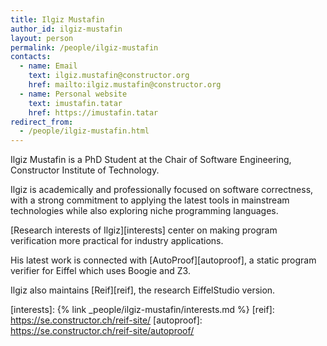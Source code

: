 ```yaml
---
title: Ilgiz Mustafin
author_id: ilgiz-mustafin
layout: person
permalink: /people/ilgiz-mustafin
contacts:
  - name: Email
    text: ilgiz.mustafin@constructor.org
    href: mailto:ilgiz.mustafin@constructor.org
  - name: Personal website
    text: imustafin.tatar
    href: https://imustafin.tatar
redirect_from:
  - /people/ilgiz-mustafin.html
---
```

Ilgiz Mustafin is a PhD Student at the Chair of Software Engineering, Constructor Institute of Technology.

Ilgiz is academically and professionally focused on software correctness,
with a strong commitment to applying the latest tools in mainstream technologies
while also exploring niche programming languages.

[Research interests of Ilgiz][interests] center on making program verification more practical
for industry applications.

His latest work is connected with [AutoProof][autoproof], a static
program verifier for Eiffel which uses Boogie and Z3.

Ilgiz also maintains [Reif][reif], the research EiffelStudio version.

[interests]: {% link _people/ilgiz-mustafin/interests.md %}
[reif]: https://se.constructor.ch/reif-site/
[autoproof]: https://se.constructor.ch/reif-site/autoproof/
